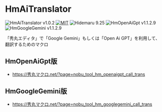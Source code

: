 # HmAiTranslator

![HmAiTranslator v1.0.2](https://img.shields.io/badge/HmAiTranslator-v1.0.2-6479ff.svg)
[![MIT](https://img.shields.io/badge/license-MIT-blue.svg?style=flat)](LICENSE)
![Hidemaru 9.25](https://img.shields.io/badge/Hidemaru-v9.25-6479ff.svg)
![HmOpenAiGpt v1.1.2.9](https://img.shields.io/badge/HmOpenAiGpt-v1.1.2.9-6479ff.svg)
![HmGoogleGemini v1.1.2.9](https://img.shields.io/badge/HmGoogleGemini-v1.1.2.9-6479ff.svg)

「秀丸エディタ」で「Google Gemini」もしくは「Open Ai GPT」を利用して、翻訳するためのマクロ

## HmOpenAiGpt版

- https://秀丸マクロ.net/?page=nobu_tool_hm_openaigpt_call_trans

## HmGoogleGemini版

- https://秀丸マクロ.net/?page=nobu_tool_hm_googlegemini_call_trans
